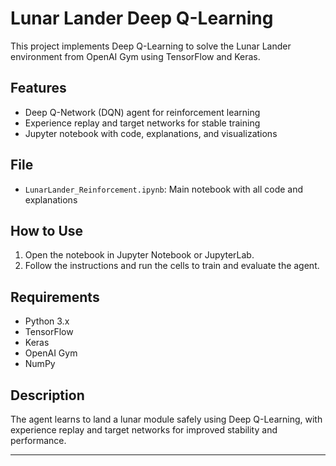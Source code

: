 # Lunar Lander Deep Q-Learning

This project implements Deep Q-Learning to solve the Lunar Lander environment from OpenAI Gym using TensorFlow and Keras.

## Features

- Deep Q-Network (DQN) agent for reinforcement learning
- Experience replay and target networks for stable training
- Jupyter notebook with code, explanations, and visualizations

## File

- `LunarLander_Reinforcement.ipynb`: Main notebook with all code and explanations

## How to Use

1. Open the notebook in Jupyter Notebook or JupyterLab.
2. Follow the instructions and run the cells to train and evaluate the agent.

## Requirements

- Python 3.x
- TensorFlow
- Keras
- OpenAI Gym
- NumPy

## Description

The agent learns to land a lunar module safely using Deep Q-Learning, with experience replay and target networks for improved stability and performance.

---


